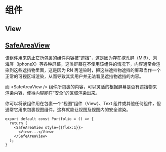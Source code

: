 # 组件

## View

## [SafeAreaView](https://reactnative.cn/docs/safeareaview)

该组件用来防止它所包裹的组件内容被“遮挡”，这是因为存在挖孔屏（Mi9）、刘海屏（iphoneX）等各种屏幕，这类屏幕在不使用该组件的情况下，内容通常会渲染到这些遮挡物里面，这是因为 RN 再渲染时，把这些遮挡物遮挡的屏幕当作一个正常的可视区域渲染，从而导致其实用户并无法看见遮挡物遮挡的内容。

而 \<SafeAreaView /> 组件所包裹的内容，可以灵活的根据屏幕是否有遮挡物来渲染内容，使得内容能在“安全”的区域渲染出来。

你可以将该组件用在包裹一个“视图”组件（View）、Text 组件或其他任何组件，但通常它用来包裹视图组件，这样就能让视图及视图内的安全渲染。

```react
export default const Portfolio = () => {
  return (
    <SafeAreaView style={{flex:1}}>
      <View>...</View>
    </SafeAreaView>
  );
}
```

